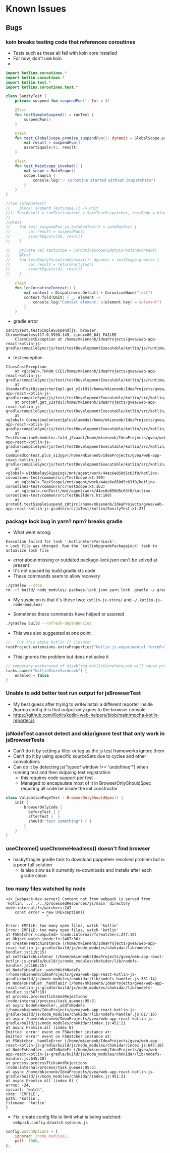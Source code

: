 # Known Issues

## Bugs

### koin breaks testing code that references coroutines
* Tests such as these all fail with koin core installed
* For now, don't use koin
* 
```kotlin
import kotlinx.coroutines.*
import kotlin.coroutines.*
import kotlin.test.*
import kotlinx.coroutines.test.*

class SanityTest {
    private suspend fun suspendFun(): Int = 42

    @Test
    fun testSimpleSuspend() = runTest {
        suspendFun()
    }

    @Test
    fun test_GlobalScope_promise_suspendFun(): dynamic = GlobalScope.promise {
        val result = suspendFun()
        assertEquals(42, result)
    }

    @Test
    fun test_MainScope_invoked() {
        val scope = MainScope()
        scope.launch {
            console.log("✅ Coroutine started without Dispatchers")
        }
    }
}

//fun safeRunTest(
//    block: suspend TestScope.() -> Unit
//): TestResult = runTest(context = SafeTestDispatcher, testBody = block)
//
//@Test
//    fun test_suspendFun_in_SafeRunTest() = safeRunTest {
//        val result = suspendFun()
//        assertEquals(42, result)
//    }

//    private val testScope = CoroutineScope(EmptyCoroutineContext)
//    @Test
//    fun testEmptyCoroutineContext(): dynamic = testScope.promise {
//        val result = returnFortyTwo()
//        assertEquals(42, result)
//    }
    
    @Test
    fun logCoroutineContext() {
        val context = Dispatchers.Default + CoroutineName("test")
        context.fold(Unit) { _, element ->
            console.log("Context element: ${element.key} = $element")
        }
    }
```
* gradle error
```
SanityTest.testSimpleSuspend[js, browser, ChromeHeadless117.0.5938.149, Linuxx86_64] FAILED
    ClassCastException at /home/mkienenb/IdeaProjects/gvea/web-app-react-kotlin-js-gradle/compileSync/js/test/testDevelopmentExecutable/kotlin/js/runtime/hacks.kt:23
```
* test exception
```
ClassCastException
	at <global>.THROW_CCE(/home/mkienenb/IdeaProjects/gvea/web-app-react-kotlin-js-gradle/compileSync/js/test/testDevelopmentExecutable/kotlin/js/runtime/hacks.kt:23)
	at StandardTestDispatcherImpl.get_y2st91(/home/mkienenb/IdeaProjects/gvea/web-app-react-kotlin-js-gradle/compileSync/js/test/testDevelopmentExecutable/kotlin/src/kotlin/coroutines/ContinuationInterceptor.kt:60)
	at protoOf.get_y2st91(/home/mkienenb/IdeaProjects/gvea/web-app-react-kotlin-js-gradle/compileSync/js/test/testDevelopmentExecutable/kotlin/src/kotlin/coroutines/CoroutineContextImpl.kt:120)
	at <global>.CoroutineContext$plus$lambda(/home/mkienenb/IdeaProjects/gvea/web-app-react-kotlin-js-gradle/compileSync/js/test/testDevelopmentExecutable/kotlin/src/kotlin/coroutines/CoroutineContext.kt:36)
	at TestCoroutineScheduler.fold_j2vaxd(/home/mkienenb/IdeaProjects/gvea/web-app-react-kotlin-js-gradle/compileSync/js/test/testDevelopmentExecutable/kotlin/src/kotlin/coroutines/CoroutineContext.kt:70)
	at CombinedContext.plus_s13ygv(/home/mkienenb/IdeaProjects/gvea/web-app-react-kotlin-js-gradle/compileSync/js/test/testDevelopmentExecutable/kotlin/src/kotlin/coroutines/CoroutineContext.kt:32)
	at <global>.withDelaySkipping(/mnt/agent/work/44ec6e850d5c63f0/kotlinx-coroutines-test/common/src/TestScope.kt:199)
	at <global>.TestScope(/mnt/agent/work/44ec6e850d5c63f0/kotlinx-coroutines-test/common/src/TestScope.kt:163)
	at <global>.runTest(/mnt/agent/work/44ec6e850d5c63f0/kotlinx-coroutines-test/common/src/TestBuilders.kt:168)
	at protoOf.testSimpleSuspend_z8tjrc(/home/mkienenb/IdeaProjects/gvea/web-app-react-kotlin-js-gradle/src/jsTest/kotlin/SanityTest.kt:27)
```

### package lock bug in yarn? npm? breaks gradle
* What went wrong:
```
Execution failed for task ':kotlinStoreYarnLock'.
> Lock file was changed. Run the `kotlinUpgradePackageLock` task to actualize lock file
```
* error about missing or outdated package-lock.json can't be solved at present
* It's not caused by build.gradle.kts code
* These commands seem to allow recovery
```bash
./gradlew --stop
rm -rf build/ node_modules/ package-lock.json yarn.lock .gradle ~/.gradle/npm-cache/ kotlin-js-store/ ~/.kotlin-js-node-modules/
```
  - My suspicion is that it's these two: `kotlin-js-store/` and  `~/.kotlin-js-node-modules/`
* Sometimes these commands have helped or assisted
```bash
./gradlew build --refresh-dependencies
```
* This was also suggested at one point 
```build.gradle.kts
//   Put this above kotlin {} closure:
rootProject.extensions.extraProperties["kotlin.js.experimental.forceFullNpmInstall"] = true
```
* This ignores the problem but does not solve it
```build.gradle.kts
// temporary workaround of disabling kotlinStoreYarnLock will cause problems at some point
tasks.named("kotlinStoreYarnLock") {
    enabled = false
}
```

### Unable to add better test run output for jsBrowserTest
* My best guess after trying to write/install a different reporter inside <root>/karma.config.d is that output only goes to the browser console
* https://github.com/Kotlin/kotlin-web-helpers/blob/main/mocha-kotlin-reporter.js

### jsNodeTest cannot detect and skip/ignore test that only work in jsBrowserTests

* Can't do it by setting a filter or tag as the js test frameworks ignore them
* Can't do it by using specific sourceSets due to cycles and other convolutions
* Can do it by detecting js("typeof window !== 'undefined'") when running test and then skipping test registration
  - this requires code support per test
  - Managed to encapsulate most of it in BrowserOnlyShouldSpec requiring all code be inside the init constructor
```kotlin
class ValidationPageTest : BrowserOnlyShouldSpec() {
    init {
        browserOnlyCode {
          beforeTest { }
          afterTest {  }
          should("test something") { }
        }
    }
}
```

### useChrome() useChromeHeadless() doesn't find browser

* hacky/fragile gradle task to download puppeteer resolved problem but is a poor full solution
  - is also slow as it currently re-downloads and installs after each gradle clean


### too many files watched by node
```
<i> [webpack-dev-server] Content not from webpack is served from 'kotlin, ../../../processedResources/js/main' directory
node:internal/fs/watchers:247
    const error = new UVException({
                  ^

Error: EMFILE: too many open files, watch 'kotlin'
Error: EMFILE: too many open files, watch 'kotlin'
at FSWatcher.<computed> (node:internal/fs/watchers:247:19)
at Object.watch (node:fs:2467:36)
at createFsWatchInstance (/home/mkienenb/IdeaProjects/gvea/web-app-react-kotlin-js-gradle/build/js/node_modules/chokidar/lib/nodefs-handler.js:119:15)
at setFsWatchListener (/home/mkienenb/IdeaProjects/gvea/web-app-react-kotlin-js-gradle/build/js/node_modules/chokidar/lib/nodefs-handler.js:166:15)
at NodeFsHandler._watchWithNodeFs (/home/mkienenb/IdeaProjects/gvea/web-app-react-kotlin-js-gradle/build/js/node_modules/chokidar/lib/nodefs-handler.js:331:14)
at NodeFsHandler._handleDir (/home/mkienenb/IdeaProjects/gvea/web-app-react-kotlin-js-gradle/build/js/node_modules/chokidar/lib/nodefs-handler.js:567:19)
at process.processTicksAndRejections (node:internal/process/task_queues:95:5)
at async NodeFsHandler._addToNodeFs (/home/mkienenb/IdeaProjects/gvea/web-app-react-kotlin-js-gradle/build/js/node_modules/chokidar/lib/nodefs-handler.js:617:16)
at async /home/mkienenb/IdeaProjects/gvea/web-app-react-kotlin-js-gradle/build/js/node_modules/chokidar/index.js:451:21
at async Promise.all (index 0)
Emitted 'error' event on FSWatcher instance at:
Emitted 'error' event on FSWatcher instance at:
at FSWatcher._handleError (/home/mkienenb/IdeaProjects/gvea/web-app-react-kotlin-js-gradle/build/js/node_modules/chokidar/index.js:647:10)
at NodeFsHandler._addToNodeFs (/home/mkienenb/IdeaProjects/gvea/web-app-react-kotlin-js-gradle/build/js/node_modules/chokidar/lib/nodefs-handler.js:645:18)
at process.processTicksAndRejections (node:internal/process/task_queues:95:5)
at async /home/mkienenb/IdeaProjects/gvea/web-app-react-kotlin-js-gradle/build/js/node_modules/chokidar/index.js:451:21
at async Promise.all (index 0) {
errno: -24,
syscall: 'watch',
code: 'EMFILE',
path: 'kotlin',
filename: 'kotlin'
}
```
* Fix: create config file to limit what is being watched: `webpack.config.d/watch-options.js`
```js
config.watchOptions = {
    ignored: /node_modules/,
    poll: 1000,
};
```